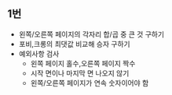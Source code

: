 ## 1번

- 왼쪽/오른쪽 페이지의 각자리 합/곱 중 큰 것 구하기
- 포비,크롱의 최댓값 비교해 승자 구하기
- 예외사항 검사
  - 왼쪽 페이지 홀수,오른쪽 페이지 짝수
  - 시작 면이나 마지막 면 나오지 않기
  - 왼쪽/오른쪽 페이지가 연속 숫자이어야 함

